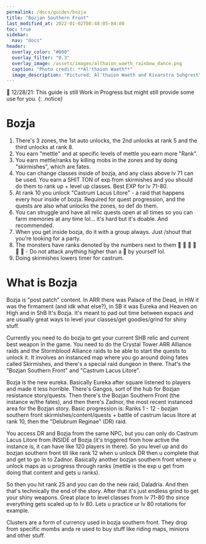 ```yaml
---
permalink: /docs/guides/bozja
title: "Bozjan Southern Front"
last_modified_at: 2022-01-02T08:48:05-04:00
toc: true
sidebar:
  nav: "docs"
header:
  overlay_color: "#000"
  overlay_filter: "0.3"
  overlay_image: /assets/images/althaion_waeth_rainbow_dance.png
  caption: "Photo credit: **Al'thaion Waeth**"
  image_description: "Pictured: Al'thaion Waeth and Kivarstra Suhgrest"
---
```

🚫 12/28/21: This guide is still Work in Progress but might still provide some use for you.
{: .notice}

# Bozja 
1. There's 3 zones, the 1st auto unlocks, the 2nd unlocks at rank 5 and the third unlocks at rank 8. 
2. You earn "mettle" and at specific levels of mettle you earn more "Rank". 
3. You earn mettle/ranks by killing mobs in the zones and by doing "skirmishes", which are fates. 
4. You can change classes inside of bozja, and any class above lv 71 can be used. You earn a SHIT TON of exp from skirmishes and you should do them to rank up + level up classes. Best EXP for lv 71-80.
5. At rank 10 you unlock "Castrum Lacus Litore" - a raid that happens every hour inside of bozja. Required for quest progression, and the quests are also what unlocks the zones, so def do them. 
6. You can struggle and have all relic quests open at all times so you can farm memories at any time lol... it's hard but it's doable. And recommended. 
7. When you get inside bozja, do it with a group always. Just /shout that you're looking for a party. 
8. The monsters have ranks denoted by the numbers next to them       - Do not attack anything higher than a   by yourself lol. 
9. Doing skirmishes lowers timer for castrum. 

# What is Bozja

Bozja is "post patch" content. In ARR there was Palace of the Dead, in HW it was the firmament (and idk what else?), in SB it was Eureka and Heaven on High and in ShB It's Bozja. It's meant to pad out time between expacs and are usually great ways to level your classes/get goodies/grind for shiny stuff.

Currently you need to do bozja to get your current SHB relic and current best weapon in the game. You need to do the Crystal Tower ARR Alliance raids and the Stormblood Alliance raids to be able to start the quests to unlock it. It involves an instanced map where you go around doing fates called Skirmishes, and there's a special raid dungeon in there. That's the "Bozjan Southern Front" and "Castrum Lacus Litore". 

Bozja is the new eureka. Basically Eureka after square listened to players and made it less horrible. There's Gangos, sort of the hub for Bozjan resistance story/quests. Then there's the Bozjan Southern Front (the instance w/the fates), and then there's Zadnor, the most recent instanced area for the Bozjan story. Basic progression is: Ranks 1 - 12 - bozjan southern front skirmishes/content/quests + battle of castrum lacus litore at rank 10, then the "Delubrum Reginae" (DR) raid.

You access DR and Bozja from the same NPC, but you can only do Castrum Lacus Litore from INSIDE of Bozja (it's triggered from how active the instance is, it can have like 120 players in there). So you level up and do bozjan southern front till like rank 12 when u unlock DR then u complete that and get to go in to Zadnor. Basically another bozjan southern front where u unlock maps as u progress through ranks (mettle is the exp u get from doing that content and gets u ranks).

So then you hit rank 25 and you can do the new raid, Daladria. And then that's technically the end of the story. After that it's just endless grind to get your shiny weapons. Great place to level classes from lv 71-80 tho since everything gets scaled up to lv 80. Lets u practice ur lv 80 rotations for example.

Clusters are a form of currency used in bozja southern front. They drop from specific mombs anda re used to buy stuff like riding maps, minions and other stuff.
